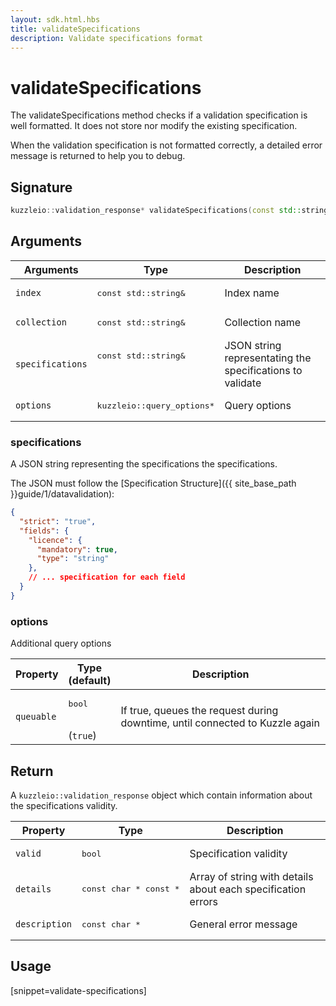 ```yaml
---
layout: sdk.html.hbs
title: validateSpecifications
description: Validate specifications format
---
```


# validateSpecifications

The validateSpecifications method checks if a validation specification is well formatted. It does not store nor modify the existing specification.

When the validation specification is not formatted correctly, a detailed error message is returned to help you to debug.

## Signature

```cpp
kuzzleio::validation_response* validateSpecifications(const std::string& index, const std::string& collection, const std::string& specifications, query_options *options=nullptr)
```

## Arguments

| Arguments    | Type    | Description |
|--------------|---------|-------------|
| `index` | <pre>const std::string&</pre> | Index name    | 
| `collection` | <pre>const std::string&</pre> | Collection name    |
| `specifications` | <pre>const std::string&<pre> | JSON string representating the specifications to validate |
| `options` | <pre>kuzzleio::query_options\*</pre> | Query options    | 

### specifications

A JSON string representing the specifications the specifications.

The JSON must follow the [Specification Structure]({{ site_base_path }}guide/1/datavalidation):

```json
{
  "strict": "true",
  "fields": {
    "licence": {
      "mandatory": true,
      "type": "string"
    },
    // ... specification for each field
  }
}
```

### options

Additional query options

| Property     | Type<br/>(default)    | Description        |
| ---------- | ------- | --------------------------------- | 
| `queuable` | <pre>bool</pre><br/>(`true`) | If true, queues the request during downtime, until connected to Kuzzle again |

## Return

A `kuzzleio::validation_response` object which contain information about the specifications validity.

| Property   | Type    | Description        |
| ---------- | ------- | --------------------- |
| `valid` | <pre>bool</pre> | Specification validity |
| `details` | <pre>const char \* const \*</pre> | Array of string with details about each specification errors |
| `description` | <pre>const char \*</pre> | General error message |

## Usage

[snippet=validate-specifications]
